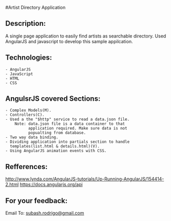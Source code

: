 #Artist Directory Application

Description: 
---------------------------------------------------

A single page application to easily find artists 
as searchable directory. Used AngularJS and javascript
to develop this sample appilcation.

Technologies:
---------------------------------------------------

	- AngularJS
	- JavaScript
	- HTML
	- CSS

AngulsrJS covered Sections:
---------------------------------------------------

	- Complex Models(M).
	- Controllers(C).
	- Used a the "$http" service to read a data.json file.
		Note: data.json file is a data container to that
		  	  application required. Make sure data is not
		  	  popualting from database.
	- Two way data binding.
	- Dividing application into partials section to handle
	  templates(list.html & details.html)(V).
	- Using AngularJS animation events with CSS.

Refferences:
---------------------------------------------------

http://www.lynda.com/AngularJS-tutorials/Up-Running-AngularJS/154414-2.html
https://docs.angularjs.org/api

For your feedback:
---------------------------------------------------

Email To: subash.rodrigo@gmail.com